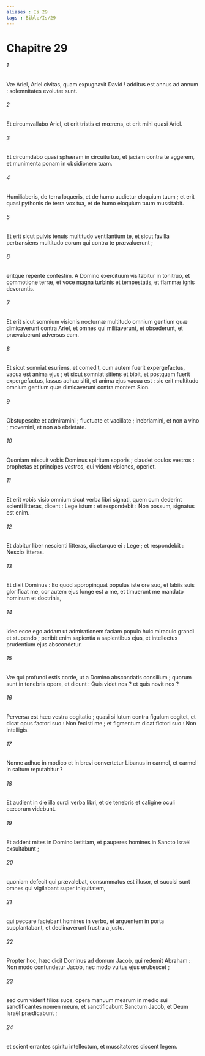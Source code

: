 ```yaml
---
aliases : Is 29
tags : Bible/Is/29
---
```


# Chapitre 29

###### 1
Væ Ariel, Ariel civitas, quam expugnavit David ! additus est annus ad annum : solemnitates evolutæ sunt.
###### 2
Et circumvallabo Ariel, et erit tristis et mœrens, et erit mihi quasi Ariel.
###### 3
Et circumdabo quasi sphæram in circuitu tuo, et jaciam contra te aggerem, et munimenta ponam in obsidionem tuam.
###### 4
Humiliaberis, de terra loqueris, et de humo audietur eloquium tuum ; et erit quasi pythonis de terra vox tua, et de humo eloquium tuum mussitabit.
###### 5
Et erit sicut pulvis tenuis multitudo ventilantium te, et sicut favilla pertransiens multitudo eorum qui contra te prævaluerunt ;
###### 6
eritque repente confestim. A Domino exercituum visitabitur in tonitruo, et commotione terræ, et voce magna turbinis et tempestatis, et flammæ ignis devorantis.
###### 7
Et erit sicut somnium visionis nocturnæ multitudo omnium gentium quæ dimicaverunt contra Ariel, et omnes qui militaverunt, et obsederunt, et prævaluerunt adversus eam.
###### 8
Et sicut somniat esuriens, et comedit, cum autem fuerit expergefactus, vacua est anima ejus ; et sicut somniat sitiens et bibit, et postquam fuerit expergefactus, lassus adhuc sitit, et anima ejus vacua est : sic erit multitudo omnium gentium quæ dimicaverunt contra montem Sion.
###### 9
Obstupescite et admiramini ; fluctuate et vacillate ; inebriamini, et non a vino ; movemini, et non ab ebrietate.
###### 10
Quoniam miscuit vobis Dominus spiritum soporis ; claudet oculos vestros : prophetas et principes vestros, qui vident visiones, operiet.
###### 11
Et erit vobis visio omnium sicut verba libri signati, quem cum dederint scienti litteras, dicent : Lege istum : et respondebit : Non possum, signatus est enim.
###### 12
Et dabitur liber nescienti litteras, diceturque ei : Lege ; et respondebit : Nescio litteras.
###### 13
Et dixit Dominus : Eo quod appropinquat populus iste ore suo, et labiis suis glorificat me, cor autem ejus longe est a me, et timuerunt me mandato hominum et doctrinis,
###### 14
ideo ecce ego addam ut admirationem faciam populo huic miraculo grandi et stupendo ; peribit enim sapientia a sapientibus ejus, et intellectus prudentium ejus abscondetur.
###### 15
Væ qui profundi estis corde, ut a Domino abscondatis consilium ; quorum sunt in tenebris opera, et dicunt : Quis videt nos ? et quis novit nos ?
###### 16
Perversa est hæc vestra cogitatio ; quasi si lutum contra figulum cogitet, et dicat opus factori suo : Non fecisti me ; et figmentum dicat fictori suo : Non intelligis.
###### 17
Nonne adhuc in modico et in brevi convertetur Libanus in carmel, et carmel in saltum reputabitur ?
###### 18
Et audient in die illa surdi verba libri, et de tenebris et caligine oculi cæcorum videbunt.
###### 19
Et addent mites in Domino lætitiam, et pauperes homines in Sancto Israël exsultabunt ;
###### 20
quoniam defecit qui prævalebat, consummatus est illusor, et succisi sunt omnes qui vigilabant super iniquitatem,
###### 21
qui peccare faciebant homines in verbo, et arguentem in porta supplantabant, et declinaverunt frustra a justo.
###### 22
Propter hoc, hæc dicit Dominus ad domum Jacob, qui redemit Abraham : Non modo confundetur Jacob, nec modo vultus ejus erubescet ;
###### 23
sed cum viderit filios suos, opera manuum mearum in medio sui sanctificantes nomen meum, et sanctificabunt Sanctum Jacob, et Deum Israël prædicabunt ;
###### 24
et scient errantes spiritu intellectum, et mussitatores discent legem.
